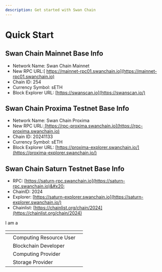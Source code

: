 ```yaml
---
description: Get started with Swan Chain
---
```


# Quick Start

## Swan Chain Mainnet Base Info

* Network Name: Swan Chain Mainnet
* New RPC URL:[ https://mainnet-rpc01.swanchain.io](https://mainnet-rpc01.swanchain.io)
* Chain ID: 254
* Currency Symbol: sETH
* Block Explorer URL: [https://swanscan.io](https://swanscan.io/)

## Swan Chain Proxima Testnet Base Info

* Network Name: Swan Chain Proxima
* New RPC URL:[ ](https://mainnet-rpc01.swanchain.io)[https://rpc-proxima.swanchain.io](https://rpc-proxima.swanchain.io)
* Chain ID: 20241133
* Currency Symbol: sETH
* Block Explorer URL: [https://proxima-explorer.swanchain.io/](https://proxima-explorer.swanchain.io/)

## Swan Chain Saturn Testnet Base Info

* RPC: [https://saturn-rpc.swanchain.io](https://saturn-rpc.swanchain.io)&#x20;
* ChainID: 2024
* Explorer: [https://saturn-explorer.swanchain.io](https://saturn-explorer.swanchain.io/)
* Chainlist: [https://chainlist.org/chain/2024](https://chainlist.org/chain/2024)

I am a

<table data-view="cards"><thead><tr><th></th><th></th><th></th></tr></thead><tbody><tr><td></td><td>Computing Resource User</td><td></td></tr><tr><td></td><td>Blockchain Developer</td><td></td></tr><tr><td></td><td>Computing Provider</td><td></td></tr><tr><td></td><td>Storage Provider</td><td></td></tr></tbody></table>
